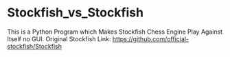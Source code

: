 # Stockfish_vs_Stockfish
This is a Python Program which Makes Stockfish Chess Engine Play Against Itself no GUI. Original Stockfish Link: https://github.com/official-stockfish/Stockfish
